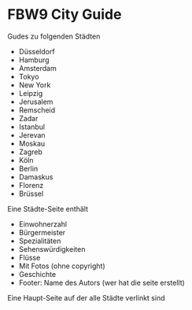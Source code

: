 FBW9 City Guide
===============

Gudes zu folgenden Städten
- Düsseldorf
- Hamburg
- Amsterdam
- Tokyo
- New York
- Leipzig
- Jerusalem
- Remscheid
- Zadar
- Istanbul
- Jerevan
- Moskau
- Zagreb
- Köln
- Berlin
- Damaskus
- Florenz
- Brüssel

Eine Städte-Seite enthält
- Einwohnerzahl
- Bürgermeister
- Spezialitäten
- Sehenswürdigkeiten
- Flüsse
- Mit Fotos (ohne copyright)
- Geschichte
- Footer: Name des Autors (wer hat die seite erstellt)

Eine Haupt-Seite auf der alle Städte verlinkt sind
